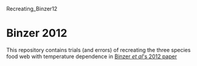 Recreating_Binzer12

# Binzer 2012

This repository contains trials (and errors) of recreating the three species food web with temperature dependence in [Binzer _et al_'s 2012 paper](https://royalsocietypublishing.org/doi/abs/10.1098/rstb.2012.0230)
